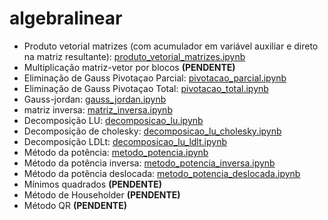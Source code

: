 # algebralinear

- Produto vetorial matrizes (com acumulador em variável auxiliar e direto na matriz resultante): [produto_vetorial_matrizes.ipynb](produto_vetorial_matrizes.ipynb)
- Multiplicação matriz-vetor por blocos **(PENDENTE)**
- Eliminação de Gauss Pivotaçao Parcial: [pivotacao_parcial.ipynb](pivotacao_parcial.ipynb)
- Eliminação de Gauss Pivotaçao Total: [pivotacao_total.ipynb](pivotacao_total.ipynb)
- Gauss-jordan: [gauss_jordan.ipynb](gauss_jordan.ipynb)
- matriz inversa: [matriz_inversa.ipynb](matriz_inversa.ipynb)
- Decomposição LU: [decomposicao_lu.ipynb](decomposicao_lu.ipynb)
- Decomposição de cholesky: [decomposicao_lu_cholesky.ipynb](decomposicao_lu_cholesky.ipynb)
- Decomposição LDLt: [decomposicao_lu_ldlt.ipynb](decomposicao_lu_ldlt.ipynb)
- Método da potência: [metodo_potencia.ipynb](metodo_potencia.ipynb)
- Método da potência inversa: [metodo_potencia_inversa.ipynb](metodo_potencia_inversa.ipynb)
- Método da potência deslocada: [metodo_potencia_deslocada.ipynb](metodo_potencia_deslocada.ipynb)
- Mínimos quadrados **(PENDENTE)**
- Método de Householder **(PENDENTE)**
- Método QR **(PENDENTE)**